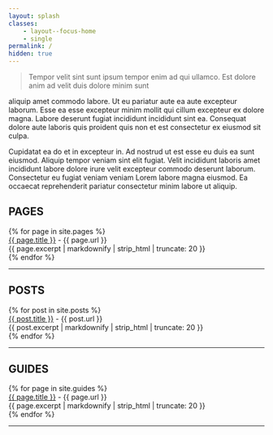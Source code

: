 ```yaml
---
layout: splash
classes:
    - layout--focus-home
    - single
permalink: /
hidden: true
---
```


> Tempor velit sint sunt ipsum tempor enim ad qui ullamco. Est dolore anim ad velit duis dolore minim sunt

 aliquip amet commodo labore. Ut eu pariatur aute ea aute excepteur laborum. Esse ea esse excepteur minim mollit qui cillum excepteur ex dolore magna. Labore deserunt fugiat incididunt incididunt sint ea. Consequat dolore aute laboris quis proident quis non et est consectetur ex eiusmod sit culpa.

Cupidatat ea do et in excepteur in. Ad nostrud ut est esse eu duis ea sunt eiusmod. Aliquip tempor veniam sint elit fugiat. Velit incididunt laboris amet incididunt labore dolore irure velit excepteur commodo deserunt laborum. Consectetur eu fugiat veniam veniam Lorem labore magna eiusmod. Ea occaecat reprehenderit pariatur consectetur minim labore ut aliquip.

<h2>PAGES</h2>
		{% for page in site.pages %}
			<div><a href="{{ page.url | relative_url }}">{{ page.title }}</a> - {{ page.url }}</div>
			<div>
				{{ page.excerpt | markdownify | strip_html | truncate: 20 }}
			</div>
		{% endfor %}

<hr>

<h2>POSTS</h2>
		{% for post in site.posts %}
			<div><a href="{{ post.url | relative_url }}">{{ post.title }}</a> - {{ post.url }}</div>
			<div>
				{{ post.excerpt | markdownify | strip_html | truncate: 20 }}
			</div>
		{% endfor %}
        
<hr>

<h2>GUIDES</h2>
		{% for page in site.guides %}
			<div><a href="{{ page.url | relative_url }}">{{ page.title }}</a> - {{ page.url }}</div>
			<div>
				{{ page.excerpt | markdownify | strip_html | truncate: 20 }}
			</div>
		{% endfor %}

<hr>
